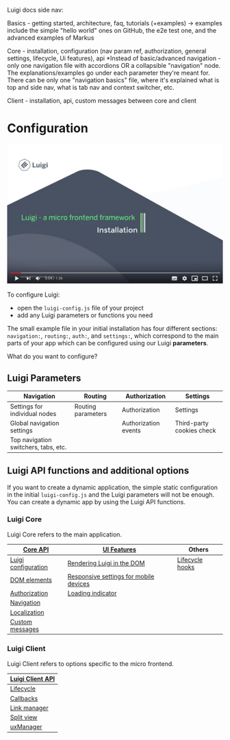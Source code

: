 Luigi docs side nav:

Basics - getting started, architecture, faq, tutorials (+examples) -> examples include the simple "hello world" ones on GitHub, the e2e test one, and the advanced examples of Markus

Core - installation, configuration (nav param ref, authorization, general settings, lifecycle, Ui features), api
*Instead of basic/advanced navigation - only one navigation file with accordions OR a collapsible "navigation" node. The explanations/examples go under each parameter they're meant for. There can be only one "navigation basics" file, where it's explained what is top and side nav, what is tab nav and context switcher, etc.

Client - installation, api, custom messages between core and client



# Configuration

![Video](assets/video1.jpg)

To configure Luigi:
- open the `luigi-config.js` file of your project
- add any Luigi parameters or functions you need

The small example file in your initial installation has four different sections: `navigation:`, `routing:`, `auth:`, and `settings:`, which correspond to the main parts of your app which can be configured using our Luigi **parameters**.

What do you want to configure?

## Luigi Parameters

| Navigation  |  Routing | Authorization  | Settings |
|---|---|---|---|
| Settings for individual nodes  | Routing parameters  |  Authorization | Settings |
| Global navigation settings |                |   Authorization events    |  Third-party cookies check |
| Top navigation switchers, tabs, etc.|              |    |     |

## Luigi API functions and additional options

If you want to create a dynamic application, the simple static configuration in the initial `luigi-config.js` and the Luigi parameters will not be enough. You can create a dynamic app by using the Luigi API functions.

### Luigi Core

Luigi Core refers to the main application.

| [Core API](luigi-core-api.md)  |  [UI Features](luigi-ux-features) | Others  |
|---|---|---|
| [Luigi configuration](luigi-core-api.md#luigi-config)  | [Rendering Luigi in the DOM](luigi-ux-features.md#rendering-of-luigi-application-in-the-dom) | [Lifecycle hooks](lifecycle-hooks.md)|
| [DOM elements](luigi-core-api.md#elements) |  [Responsive settings for mobile devices](luigi-ux-features.md#responsive-application-setup)  |   |
| [Authorization](luigi-core-api.md#authorization) |  [Loading indicator](luigi-ux-features.md#app-loading-indicator) |   |
|   [Navigation](luigi-core-api.md#luiginavigation)  |     |       |
| [Localization](luigi-core-api.md#luigii18n)    |    |       |
|   [Custom messages](luigi-core-api.md#custommessages)  |     |     |


### Luigi Client

Luigi Client refers to options specific to the micro frontend.

| [Luigi Client API](luigi-client-api.md)  |
|---|
|   [Lifecycle](luigi-client-api.md#lifecycle) |
|   [Callbacks](luigi-client-api.md#lifecycle˜initlistenercallback)|
|   [Link manager](luigi-client-api.md#linkmanager)|
|   [Split view](luigi-client-api.md#splitview)|
|   [uxManager](luigi-client-api.md#uxmanager)|